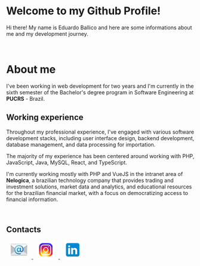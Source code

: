 # Welcome to my Github Profile!

Hi there! My name is Eduardo Ballico and here are some informations about me and my development journey.

<br>

# About me

I've been working in web development for two years and I'm currently in the sixth semester of the Bachelor's degree program in Software Engineering at **PUCRS** - Brazil. 

## Working experience

Throughout my professional experience, I've engaged with various software development stacks, including user interface design, backend development, database management, and data processing for importation.

The majority of my experience has been centered around working with PHP, JavaScript, Java, MySQL, React, and TypeScript.  

I'm currently working mostly with PHP and VueJS in the intranet area of **Nelogica**, a brazilian technology company that provides trading and investment solutions, market data and analytics, and educational resources for the brazilian financial market, with a focus on democratizing access to financial information.

<br>

## Contacts
  <div style='padding: 0px px'>
    <a 
      href="mailto:eduardoballico.dev@gmail.com"
      title="E-mail profissional">
      <img
        src="icons/icons8-email-96.png"
        style='width:48px; padding: 0px 10px'
        alt="E-mail profissional"
      >
    </a>
    <a
      href="https://www.instagram.com/eduardoballico/"
      title="Instagram pessoal">
      <img
        src="icons/icons8-instagram-48.png"
        style='width:48px; padding: 0px 10px'
        alt="Instagram pessoal"
      >
    </a>
    <a
    href="https://www.linkedin.com/in/eduardo-ballico/"
    title="LinkedIn pessoal">
      <img
        src="icons/icons8-linkedin.svg"
        style='width:48px; padding: 0px 10px'
        alt="LinkedIn pessoal"
      >
    </a>
  </div>
